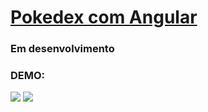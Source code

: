 <h1><a href="https://pokedex-angular-12.netlify.app/" target="_blank">Pokedex com Angular</a></h1>
<h3>Em desenvolvimento</h3>

<h3>DEMO:</h3>

<img src="https://github.com/JoneilsonLima/pokedex-Angular/assets/73480168/83a1f9b5-fb00-45a7-b99c-535b90f03d7b" />
<img src="https://github.com/JoneilsonLima/pokedex-Angular/assets/73480168/35ef518c-254a-4e89-a297-9efc81ff7652" />

